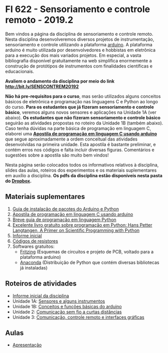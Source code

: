# FI 622 - Sensoriamento e controle remoto - 2019.2

Bem vindos a página da disciplina de sensoriamento e controle remoto. Nesta disciplina desenvolveremos diversos projetos de instrumentação, sensoriamento e controle utilizando a plataforma [arduino](http://www.arduino.cc). A plataforma arduino é muito utilizada por desenvolvedores e hobbistas em eletrônica para a execução dos mais variados projetos. Em especial, a vasta bibliografia disponível gratuitamente na web simplifica enormemente a construção de protótipos de instrumentos com finalidades científicas e educacionais.

**Avaliem o andamento da disciplina por meio do link <http://bit.ly/SENSCONTREM20192>**

**Não há pre-requisitos para o curso**, mas serão utilizados alguns conceitos básicos de eletrônica e programação nas linguagens C e Python ao longo do curso. **Para os estudantes que já fizeram sensoriamento e controle básico**, veremos alguns novos sensores e aplicações na Unidade 1A (ver abaixo). **Os estudantes que não fizeram sensoriamento e controle básico** seguirão as atividades propostas no roteiro da Unidade 1B (também abaixo). Caso tenha dúvidas na parte básica de programação em linguagem C, elaborei uma [**Apostila de programação em linguagem C usando arduino**](https://www.dropbox.com/s/2mqbzzuk4vatjsf/01-Arduino_introduction.pdf?dl=0) que segue aproximadamente a ordem conceitual das atividades desenvolvidas na primeira unidade. Esta apostila é bastante preliminar, e contém erros nos códigos e falta incluir diversas figuras. Comentários e sugestões sobre a apostila são muito bem vindos!

Nesta página serão colocados todos os informativos relativos à disciplina, slides das aulas, roteiros dos experimentos e os materiais suplementares em auxílio a disciplina. **Os pdfs da disciplina estão disponíveis nesta pasta do [Dropbox](https://www.dropbox.com/sh/i5fqznnio7yd6jh/AACasPuDpO3omFa0XTaiRWKLa?dl=0).**

## Materiais suplementares

1. [Guia de instalação de pacotes do Arduino e Python](/blog/instalando_arduino_e_python.html)
1. [Apostila de programação em linguagem C usando arduino](https://www.dropbox.com/s/2mqbzzuk4vatjsf/01-Arduino_introduction.pdf?dl=0)
2. [Breve guia de programação em linguagem Python](/blog/python_for_experimental_sciences_part_1.html)
3. [Excelente livro gratuito sobre programação em Python: Hans Petter Langtangen, A Primer on Scientific Programming with Python](https://hplgit.github.io/primer.html/doc/pub/half/book.pdf)
1. [Informe inicial](https://www.dropbox.com/s/02c2r6mqtbz1t3g/informe_inicial.pdf?dl=0)
2. [Códigos de resistores](https://www.dropbox.com/s/7tp49dwx68755qn/resistores.pdf?dl=0)
3. Softwares gratuitos:
    * [Fritzing](http://www.fritzing.org) (Esquemas de circuitos e projeto de PCB, voltado para a plataforma arduino)
    * [Anaconda](http://www.anaconda.com) (Distribuição de Python que contém diversas bibliotecas já instaladas)

## Roteiros de atividades

- [Informe inicial da disciplina](https://www.dropbox.com/s/02c2r6mqtbz1t3g/informe_inicial.pdf?dl=0)
- Unidade 1A: [Sensores e alguns instrumentos](https://www.dropbox.com/s/os9harp7s4wrqei/Unidade_1A.pdf?dl=0)
- Unidade 1B: [Conceitos e funções básicas do arduino](https://www.dropbox.com/s/c2oqbwql5ygpro6/Unidade_1B.pdf?dl=0)
- Unidade 2: [Comunicação sem fio a curtas distâncias](https://www.dropbox.com/s/8jqk752q26dwf24/Unidade_2.pdf?dl=0)
- Unidade 3: [Comunicação, controle remoto e interfaces gráficas](https://www.dropbox.com/s/188lrpllcjwmvhm/Unidade_3.pdf?dl=0)

## Aulas

- [Apresentação](sensoriamento_remoto/aula_0.html)
